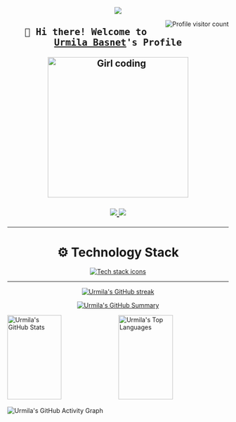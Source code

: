<p align="center">
  <a href="https://github.com/Urmila111">
    <img src="https://readme-typing-svg.herokuapp.com?font=JetBrains+Mono&size=30&duration=3000&pause=1000&color=FF6EC7&center=true&vCenter=true&width=500&lines=💻+Backend+Developer;💰+Fintech+Enthusiast" />
  </a>
</p>

<a href="https://komarev.com/ghpvc/?username=Urmila111" target="_blank">
  <img align="right" src="https://komarev.com/ghpvc/?username=Urmila111&label=Visitors&color=20C997&style=for-the-badge" alt="Profile visitor count" />
</a>

<!-- Intro -->
<h2 align="center">
  <samp>
    👋 Hi there! Welcome to 
    <b><a target="_blank" href="https://www.linkedin.com/in/urmila-basnet/">Urmila Basnet</a>'s Profile</b>
  </samp>
</h>


<p align="center">
  <img src="https://media.giphy.com/media/RbDKaczqWovIugyJmW/giphy.gif" alt="Girl coding" width="320" />
</p>

<!-- Socials -->
<p align="center">
 <a href="https://www.linkedin.com/in/urmila-basnet/" target="_blank">
  <img src="https://img.shields.io/badge/LinkedIn-0077B5?style=for-the-badge&logo=linkedin&logoColor=white" />
 </a>
 <a href="https://www.facebook.com/urmila.basnet.71" target="_blank">
  <img src="https://img.shields.io/badge/Facebook-20BEFF?style=for-the-badge&logo=facebook&logoColor=white" />
 </a>
</p>

---
<h1 align="center">⚙️ Technology Stack</h1>
<p align="center">
  <a href="https://skillicons.dev" target="_blank" rel="noopener noreferrer">
    <img src="https://skillicons.dev/icons?i=nodejs,express,mongodb,react,git,python&perline=10" alt="Tech stack icons" />
  </a>
</p>

---

<p align="center">
  <a href="https://github.com/Urmila111">
    <img src="https://github-readme-streak-stats.herokuapp.com/?user=Urmila111&theme=radical&border=7F3FBF&background=0D1117" alt="Urmila's GitHub streak" />
  </a>
</p>

<p align="center">
  <a href="https://github.com/Urmila111">
    <img src="https://github-profile-summary-cards.vercel.app/api/cards/profile-details?username=Urmila111&theme=radical" alt="Urmila's GitHub Summary" />
  </a>
</p>

<a>
  <a href="https://github.com/Urmila111"><img alt="Urmila's GitHub Stats" src="https://denvercoder1-github-readme-stats.vercel.app/api?username=Urmila111&show_icons=true&count_private=true&theme=react&border_color=7F3FBF&bg_color=0D1117&title_color=F85D7F&icon_color=F8D866" height="192px" width="49.5%" /></a>
  <a href="https://github.com/Urmila111"><img alt="Urmila's Top Languages" src="https://denvercoder1-github-readme-stats.vercel.app/api/top-langs/?username=Urmila111&langs_count=8&layout=compact&theme=react&border_color=7F3FBF&bg_color=0D1117&title_color=F85D7F&icon_color=F8D866" height="192px" width="49.5%" /></a>
  <br/>
</a>

![Urmila's GitHub Activity Graph](https://github-readme-activity-graph.vercel.app/graph?username=Urmila111&custom_title=Urmila%20Basnet's%20GitHub%20Activity&bg_color=0D1117&color=9F7AEA&line=9F7AEA&point=FBB6CE&area_color=6B46C1&title_color=E9D8FD&hide_border=true&area=true&hide_yearly_summary=false)
